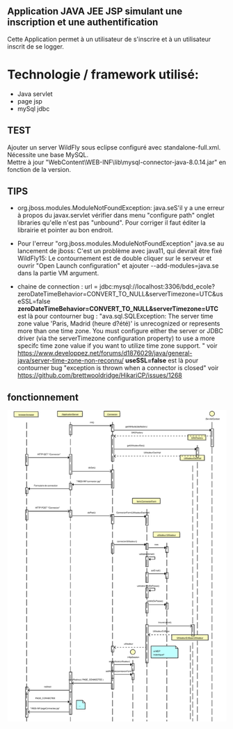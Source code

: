 ## Application JAVA JEE JSP simulant une inscription et une authentification

Cette Application permet à un utilisateur de s'inscrire et à un utilisateur inscrit de se logger. 

# Technologie / framework utilisé:
- Java servlet
- page jsp
- mySql jdbc


## TEST
Ajouter un server WildFly sous eclipse configuré avec standalone-full.xml.  
Nécessite une base MySQL.  
Mettre à jour "WebContent\WEB-INF\lib\mysql-connector-java-8.0.14.jar" en fonction de la version.

## TIPS
- org.jboss.modules.ModuleNotFoundException: java.seS'il y a une erreur à propos du javax.servlet vérifier dans menu "configure path" onglet libraries qu'elle n'est pas "unbound".
Pour corriger il faut éditer la librairie et pointer au bon endroit.


- Pour l'erreur "org.jboss.modules.ModuleNotFoundException" java.se au lancement de jboss:
C'est un problème avec java11, qui devrait être fixé WildFly15: Le contournement est de double cliquer sur le serveur et ouvrir "Open Launch configuration" et ajouter --add-modules=java.se dans la partie VM argument.


- chaine de connection : url = jdbc:mysql://localhost:3306/bdd_ecole?zeroDateTimeBehavior=CONVERT_TO_NULL&serverTimezone=UTC&useSSL=false  
**zeroDateTimeBehavior=CONVERT_TO_NULL&serverTimezone=UTC** est là pour contourner bug : "ava.sql.SQLException: The server time zone value 'Paris, Madrid (heure d?été)' is unrecognized or represents more than one time zone. You must configure either the server or JDBC driver (via the serverTimezone configuration property) to use a more specifc time zone value if you want to utilize time zone support.
" voir https://www.developpez.net/forums/d1876029/java/general-java/server-time-zone-non-reconnu/
**useSSL=false** est là pour contourner bug "exception is thrown when a connector is closed" voir https://github.com/brettwooldridge/HikariCP/issues/1268  

## fonctionnement
![Fonctionnement](./Model/connectionOk.svg?raw=true "Title")
